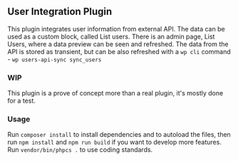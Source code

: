 ## User Integration Plugin
This plugin integrates user information from external API. The data can be used as a custom block, called List users.
There is an admin page, List Users, where a data preview can be seen and refreshed.
The data from the API is stored as transient, but can be also refreshed with a `wp cli` command - `wp users-api-sync sync_users `

### WIP 
This plugin is a prove of concept more than a real plugin, it's mostly done for a test.

### Usage
Run `composer install` to install dependencies and to autoload the files, then run `npm install` and `npm run build` if you want to develop more features. Run `vendor/bin/phpcs .` to use coding standards.